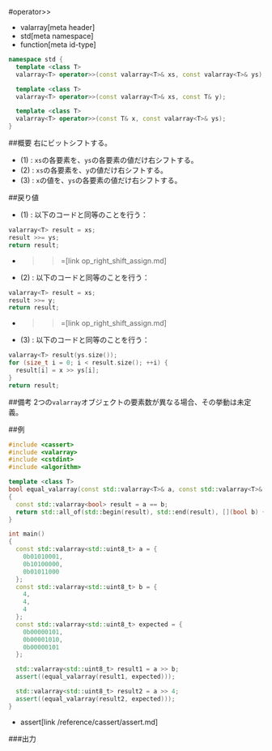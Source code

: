 #operator>>
* valarray[meta header]
* std[meta namespace]
* function[meta id-type]

```cpp
namespace std {
  template <class T>
  valarray<T> operator>>(const valarray<T>& xs, const valarray<T>& ys); // (1)

  template <class T>
  valarray<T> operator>>(const valarray<T>& xs, const T& y);            // (2)

  template <class T>
  valarray<T> operator>>(const T& x, const valarray<T>& ys);            // (3)
}
```

##概要
右にビットシフトする。

- (1) : `xs`の各要素を、`ys`の各要素の値だけ右シフトする。
- (2) : `xs`の各要素を、`y`の値だけ右シフトする。
- (3) : `x`の値を、`ys`の各要素の値だけ右シフトする。


##戻り値

- (1) : 以下のコードと同等のことを行う：

```cpp
valarray<T> result = xs;
result >>= ys;
return result;
```
* >>=[link op_right_shift_assign.md]


- (2) : 以下のコードと同等のことを行う：

```cpp
valarray<T> result = xs;
result >>= y;
return result;
```
* >>=[link op_right_shift_assign.md]



- (3) : 以下のコードと同等のことを行う：

```cpp
valarray<T> result(ys.size());
for (size_t i = 0; i < result.size(); ++i) {
  result[i] = x >> ys[i];
}
return result;
```


##備考
2つの`valarray`オブジェクトの要素数が異なる場合、その挙動は未定義。


##例
```cpp
#include <cassert>
#include <valarray>
#include <cstdint>
#include <algorithm>

template <class T>
bool equal_valarray(const std::valarray<T>& a, const std::valarray<T>& b)
{
  const std::valarray<bool> result = a == b;
  return std::all_of(std::begin(result), std::end(result), [](bool b) { return b; });
}

int main()
{
  const std::valarray<std::uint8_t> a = {
    0b01010001,
    0b10100000,
    0b01011000
  };
  const std::valarray<std::uint8_t> b = {
    4,
    4,
    4
  };
  const std::valarray<std::uint8_t> expected = {
    0b00000101,
    0b00001010,
    0b00000101
  };

  std::valarray<std::uint8_t> result1 = a >> b;
  assert((equal_valarray(result1, expected)));

  std::valarray<std::uint8_t> result2 = a >> 4;
  assert((equal_valarray(result2, expected)));
}
```
* assert[link /reference/cassert/assert.md]

###出力
```
```


